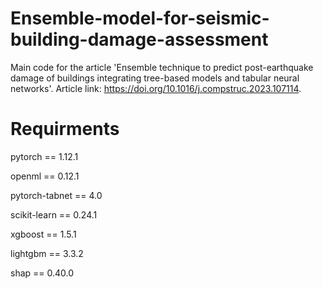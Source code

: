 # Ensemble-model-for-seismic-building-damage-assessment

Main code for the article 'Ensemble technique to predict post-earthquake damage of buildings integrating tree-based models and tabular neural networks'. 
Article link: https://doi.org/10.1016/j.compstruc.2023.107114.
# Requirments
pytorch == 1.12.1

openml == 0.12.1

pytorch-tabnet == 4.0

scikit-learn == 0.24.1

xgboost == 1.5.1

lightgbm == 3.3.2

shap == 0.40.0
